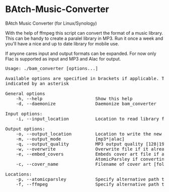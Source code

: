 # BAtch-Music-Converter

BAtch Music Converter (for Linux/Synology)

With the help of ffmpeg this script can convert the format of a music library. This can be
handy to create a paralel library in MP3. Run it once a week and you'll have a nice and up
to date library for mobile use.

If anyone cares input and output formats can be expanded. For now only Flac is supported
as input and MP3 and Alac for output.

<pre>
Usage: ./bam_converter [options...]

Available options are specified in brackets if applicable. The default option is
indicated by an asterisk

General options
    -h, --help                    Show this help
    -d, --daemonize               Daemonize bam_converter

Input options:
    -i, --input_location          Location to read library from ['./'*]

Output options:
    -o, --output_location         Location to write the new library to ['../'*]
    -m, --output_mode             [mp3*|alac]
    -q, --output_quality          MP3 output quality [128|196|320*]
    -w, --overwrite               Overwrite file if it already exists
    -e, --embed_covers            Embeds cover art file if available. Requires
                                  AtomicParsley if converting to ALAC.
    -c, --cover_name              Filename of cover art [folder.jpg*|...]

Locations:
    -p, --atomicparsley           Specify alternative path to AtomicParsley
    -f, --ffmpeg                  Specify alternative path to ffmpeg
</pre>